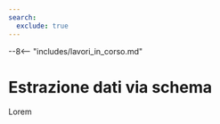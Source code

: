 ```yaml
---
search:
  exclude: true
---
```


--8<-- "includes/lavori_in_corso.md"

# Estrazione dati via schema

Lorem
